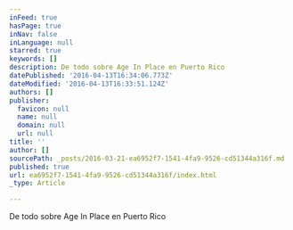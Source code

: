 ```yaml
---
inFeed: true
hasPage: true
inNav: false
inLanguage: null
starred: true
keywords: []
description: De todo sobre Age In Place en Puerto Rico
datePublished: '2016-04-13T16:34:06.773Z'
dateModified: '2016-04-13T16:33:51.124Z'
authors: []
publisher:
  favicon: null
  name: null
  domain: null
  url: null
title: ''
author: []
sourcePath: _posts/2016-03-21-ea6952f7-1541-4fa9-9526-cd51344a316f.md
published: true
url: ea6952f7-1541-4fa9-9526-cd51344a316f/index.html
_type: Article

---
```

De todo sobre Age In Place en Puerto Rico
